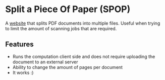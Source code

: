 # Split a Piece Of Paper (SPOP)

A [website](https://spop.jkook.plus/) that splits PDF documents into multiple files.
Useful when trying to limit the amount of scanning jobs that are required.

## Features

- Runs the computation client side and does not require uploading the document to an external server
- Ability to change the amount of pages per document
- It works :)
